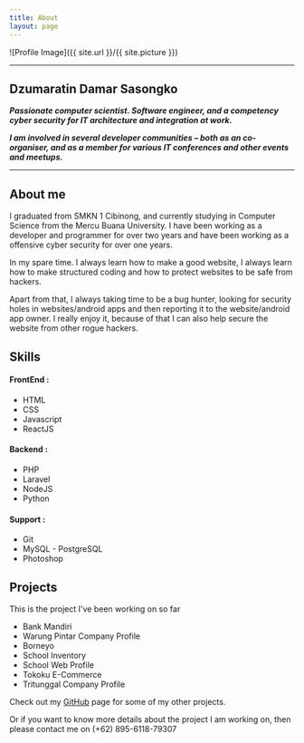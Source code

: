 ```yaml
---
title: About
layout: page
---
```


![Profile Image]({{ site.url }}/{{ site.picture }})

---

<h2>Dzumaratin Damar Sasongko</h2>

_**Passionate computer scientist. Software engineer, and a competency cyber security for IT architecture and integration at work.**_

_**I am involved in several developer communities – both as an co-organiser, and as a member for various IT conferences and other events and meetups.**_


---

<h2>About me</h2>
<p>I graduated from SMKN 1 Cibinong, and currently studying in Computer Science from the Mercu Buana University. I have been working as a developer and programmer for over two years and have been working as a offensive cyber security for over one years.</p>

<p>In my spare time. I always learn how to make a good website, I always learn how to make structured coding and how to protect websites to be safe from hackers.</p>

<p>Apart from that, I always taking time to be a bug hunter, looking for security holes in websites/android apps and then reporting it to the website/android app owner. I really enjoy it, because of that I can also help secure the website from other rogue hackers.</p>

<h2>Skills</h2>
<h4>FrontEnd :</h4>
<ul class="skill-list">
	<li>HTML</li>
	<li>CSS</li>
	<li>Javascript </li>
	<li>ReactJS</li>
</ul>

<h4>Backend :</h4>
<ul class="skill-list">
	<li>PHP</li>
	<li>Laravel</li>
	<li>NodeJS</li>
	<li>Python</li>
</ul>

<h4>Support :</h4>
<ul class="skill-list">
	<li>Git</li>
	<li>MySQL - PostgreSQL</li>
	<li>Photoshop</li>
</ul>

<h2>Projects</h2>

This is the project I've been working on so far

<ul>
	<li>Bank Mandiri</li>
	<li>Warung Pintar Company Profile</li>
	<li>Borneyo</li>
	<li>School Inventory</li>
	<li>School Web Profile</li>
	<li>Tokoku E-Commerce</li>
	<li>Tritunggal Company Profile</li>
</ul>

Check out my [GitHub][1] page for some of my other projects.

Or if you want to know more details about the project I am working on, then please contact me on (+62) 895-6118-79307

[1]: https://github.com/dzdamars
